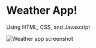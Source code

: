 # Weather App!

Using HTML, CSS, and Javascript

![Weather app screenshot](https://user-images.githubusercontent.com/105244385/181124777-b697dd72-60f2-47a0-8423-17cda2294196.png)
